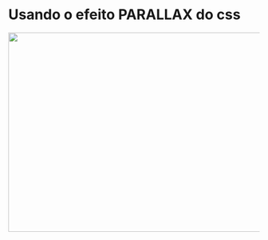# Usando o efeito PARALLAX do css

<img src="https://media.giphy.com/media/mUQCVhZxs8XUpkHo4u/giphy.gif" width="800" height="400"/>


